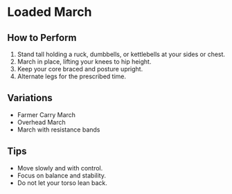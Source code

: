 # Loaded March

## How to Perform
1. Stand tall holding a ruck, dumbbells, or kettlebells at your sides or chest.
2. March in place, lifting your knees to hip height.
3. Keep your core braced and posture upright.
4. Alternate legs for the prescribed time.

## Variations
- Farmer Carry March
- Overhead March
- March with resistance bands

## Tips
- Move slowly and with control.
- Focus on balance and stability.
- Do not let your torso lean back.
